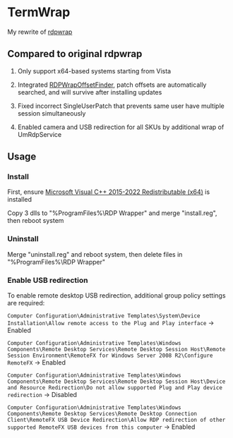 # TermWrap

My rewrite of [rdpwrap](https://github.com/stascorp/rdpwrap)

## Compared to original rdpwrap

1. Only support x64-based systems starting from Vista

2. Integrated [RDPWrapOffsetFinder](https://github.com/llccd/RDPWrapOffsetFinder), patch offsets are automatically searched, and will survive after installing updates

3. Fixed incorrect SingleUserPatch that prevents same user have multiple session simultaneously

4. Enabled camera and USB redirection for all SKUs by additional wrap of UmRdpService

## Usage

### Install

First, ensure [Microsoft Visual C++ 2015-2022 Redistributable (x64)](https://learn.microsoft.com/en-us/cpp/windows/latest-supported-vc-redist) is installed

Copy 3 dlls to "%ProgramFiles%\RDP Wrapper\" and merge "install.reg", then reboot system

### Uninstall

Merge "uninstall.reg" and reboot system, then delete files in "%ProgramFiles%\RDP Wrapper\"

### Enable USB redirection

To enable remote desktop USB redirection, additional group policy settings are required:

`Computer Configuration\Administrative Templates\System\Device Installation\Allow remote access to the Plug and Play interface` -> Enabled

`Computer Configuration\Administrative Templates\Windows Components\Remote Desktop Services\Remote Desktop Session Host\Remote Session Environment\RemoteFX for Windows Server 2008 R2\Configure RemoteFX` -> Enabled

`Computer Configuration\Administrative Templates\Windows Components\Remote Desktop Services\Remote Desktop Session Host\Device and Resource Redirection\Do not allow supported Plug and Play device redirection` -> Disabled

`Computer Configuration\Administrative Templates\Windows Components\Remote Desktop Services\Remote Desktop Connection Client\RemoteFX USB Device Redirection\Allow RDP redirection of other supported RemoteFX USB devices from this computer` -> Enabled
